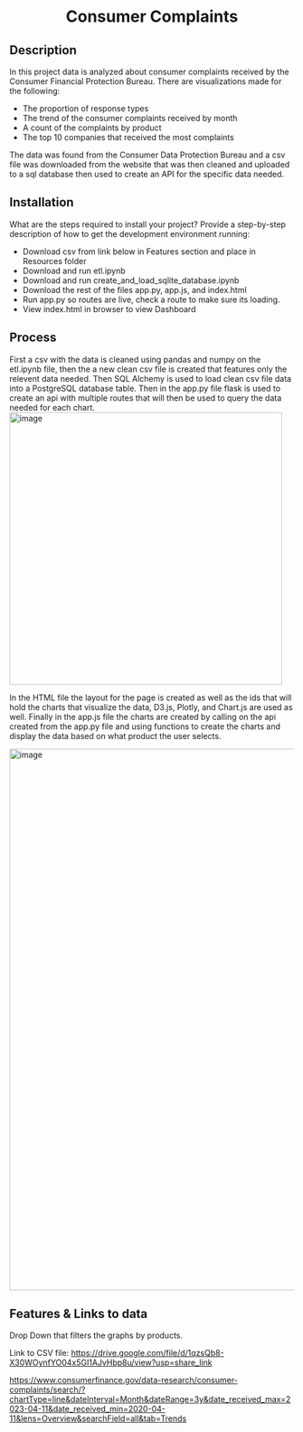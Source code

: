 <h1 align="center"> Consumer Complaints </h1>

## Description

In this project data is analyzed about consumer complaints received by the Consumer Financial Protection Bureau. There are visualizations made for the  following:

- The proportion of response types
- The  trend of the consumer complaints received by month
- A count of the complaints by product
- The top 10 companies that received the most complaints

The data was found from the Consumer Data Protection Bureau and a csv file was downloaded from the website that was then cleaned and uploaded to a sql database then used to create an API for the specific data needed.


## Installation

What are the steps required to install your project? Provide a step-by-step description of how to get the development environment running:
   - Download csv from link below in Features section and place in Resources folder
   - Download and run etl.ipynb
   - Download and run create_and_load_sqlite_database.ipynb
   - Download the rest of the files app.py, app.js, and index.html
   - Run app.py so routes are live, check a route to make sure its loading.
   - View index.html in browser to view Dashboard

## Process
   First a csv with the data is cleaned using pandas and numpy on the etl.ipynb file, then the a new clean csv file is created that features only the relevent data needed. Then SQL Alchemy is used to load clean csv file data into a PostgreSQL database table.  Then in the app.py file flask is used to create an api with multiple routes that will then be used to query the data needed for each chart.
   <img width="482" alt="image" src="https://user-images.githubusercontent.com/118862894/233406114-d5fe8cab-cd1f-462d-b074-724254426038.png">
   
   
In the HTML file the layout for the page is created as well as the ids that will hold the charts that visualize the data, D3.js, Plotly, and Chart.js are used as well. Finally in the app.js file the charts are created by calling on the api created from the app.py file and using functions to create the charts and display the data based on what product the user selects.

<img width="958" alt="image" src="https://user-images.githubusercontent.com/118862894/233416495-ea8058af-ed0c-486c-abbd-f22fb2114a68.png">


## Features & Links to data

Drop Down that filters the graphs by products.

Link to CSV file:
https://drive.google.com/file/d/1qzsQb8-X30WOynfYO04x5GI1AJvHbp8u/view?usp=share_link

https://www.consumerfinance.gov/data-research/consumer-complaints/search/?chartType=line&dateInterval=Month&dateRange=3y&date_received_max=2023-04-11&date_received_min=2020-04-11&lens=Overview&searchField=all&tab=Trends
